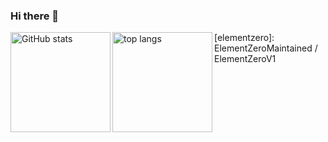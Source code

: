 ### Hi there 👋

<!--
**OmegaLolBro/OmegaLolBro** is a ✨ _special_ ✨ repository because its `README.md` (this file) appears on your GitHub profile.

Here are some ideas to get you started:

- 🔭 I’m currently working on ...
- 🌱 I’m currently learning ...
- 👯 I’m looking to collaborate on ...
- 🤔 I’m looking for help with ...
- 💬 Ask me about ...
- 📫 How to reach me: ...
- 😄 Pronouns: ...
- ⚡ Fun fact: ...
-->
[<img align="left" height="160" alt="GitHub stats" src="https://github-readme-stats.vercel.app/api?username=OmegaLolBro&count_private=true&show_icons=true">][github-repos]
[<img align="left" height="160" alt="top langs" src="https://github-readme-stats.vercel.app/api/top-langs/?username=OmegaLolBro&layout=compact">][github-repos]

[elementzero]: ElementZeroMaintained / ElementZeroV1

[mine9-web]: https://mine9.tk
[mine9-discord]: https://discord.gg/4vb69B7

[discord]: https://pastebin.com/mdCSXtNJ
[twitter]: https://twitter.com/Weissnix4711
[youtube]: https://www.youtube.com/channel/UCDSdpQki6cgRV59QsMZBb9A
[github]: https://github.com/Weissnix4711
[reddit]: https://reddit.com/u/Weissnix_4711

[github-repos]: https://github.com/OmegaLolBro?tab=repositories
